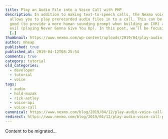 ```yaml
---
title: Play an Audio File into a Voice Call with PHP
description: In addition to making text-to-speech calls, the Nexmo voice API
  allows you to play prerecorded audio files in to a call. This can be used for
  good (to provide a more human sounding prompt when building an IVR) and for
  evil (playing Never Gonna Give You Up). In this post, we’ll be focusing on the
  […]
thumbnail: https://www.nexmo.com/wp-content/uploads/2019/04/play-audio-file-php-1.png
author: mheap
published: true
published_at: 2019-04-12T08:25:54
comments: true
category: tutorial
old_categories:
  - developer
  - tutorial
  - voice
tags:
  - audio
  - hold-muzak
  - rick-astley
  - voice-api
  - voice-call
canonical: https://www.nexmo.com/blog/2019/04/12/play-audio-voice-call-php-dr
redirect: https://www.nexmo.com/blog/2019/04/12/play-audio-voice-call-php-dr
---
```

Content to be migrated...